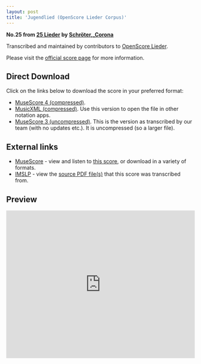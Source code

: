 ```yaml
---
layout: post
title: 'Jugendlied (OpenScore Lieder Corpus)'
---
```


__No.25 from [25 Lieder](https://fourscoreandmore.org/openscore/lieder/Schröter,_Corona/25_Lieder/) by [Schröter,_Corona](https://fourscoreandmore.org/openscore/lieder/Schröter,_Corona)__

Transcribed and maintained by contributors to [OpenScore Lieder].

Please visit the [official score page] for more information.

[official score page]: https://musescore.com/openscore-lieder-corpus/scores/6054943
[OpenScore Lieder]: https://musescore.com/openscore-lieder-corpus

## Direct Download

Click on the links below to download the score in your preferred format:
- [MuseScore 4 (compressed)](https://github.com/openscore/lieder/blob/main/scores/Schröter,_Corona/25_Lieder/25_Jugendlied/lc6054943.mscz?raw=true).
- [MusicXML (compressed)](https://github.com/openscore/lieder/blob/main/scores/Schröter,_Corona/25_Lieder/25_Jugendlied/lc6054943.mxl?raw=true). Use this version to open the file in other notation apps.
- [MuseScore 3 (uncompressed)](https://github.com/openscore/lieder/blob/main/scores/Schröter,_Corona/25_Lieder/25_Jugendlied/lc6054943.mscx?raw=true). This is the version as transcribed by our team (with no updates etc.). It is uncompressed (so a larger file).

## External links

- [MuseScore] - view and listen to [this score][MuseScore], or download in a variety of formats.
- [IMSLP] - view the [source PDF file(s)][IMSLP] that this score was transcribed from.

[MuseScore]: https://musescore.com/score/6054943
[IMSLP]: https://imslp.org/wiki/Special:ReverseLookup/109659

## Preview

<iframe width="100%" height="394" src="https://musescore.com/openscore-lieder-corpus/scores/6054943/embed" frameborder="0" allowfullscreen allow="autoplay; fullscreen"></iframe>
